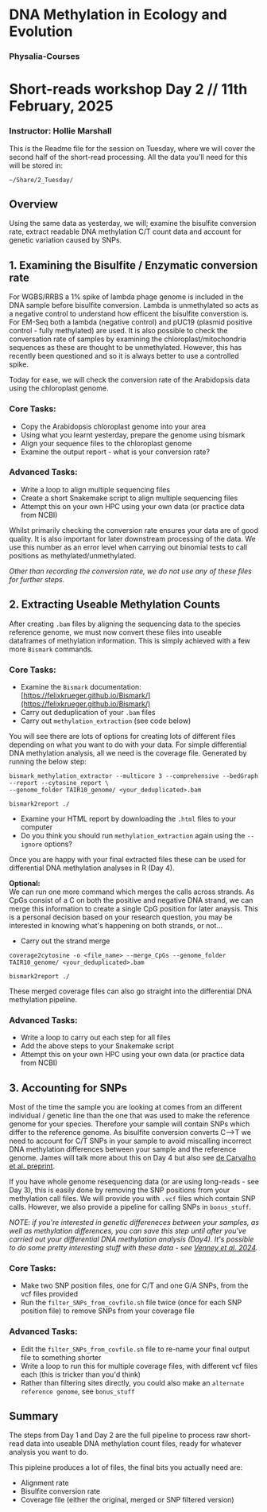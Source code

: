 # DNA Methylation in Ecology and Evolution

### Physalia-Courses 

# Short-reads workshop Day 2 // 11th February, 2025
### Instructor: Hollie Marshall

This is the Readme file for the session on Tuesday, where we will cover the second half of the short-read processing. All the data you'll need for this will be stored in: 

`~/Share/2_Tuesday/`

## Overview

Using the same data as yesterday, we will; examine the bisulfite conversion rate, extract readable DNA methylation C/T count data and account for genetic variation caused by SNPs.

## 1. Examining the Bisulfite / Enzymatic conversion rate

For WGBS/RRBS a 1% spike of lambda phage genome is included in the DNA sample before bisulfite conversion. Lambda is unmethylated so acts as a negative control to understand how efficent the bisulfite converstion is. For EM-Seq both a lambda (negative control) and pUC19 (plasmid positive control - fully methylated) are used. It is also possible to check the conversation rate of samples by examining the chloroplast/mitochondria sequences as these are thought to be unmethylated. However, this has recently been questioned and so it is always better to use a controlled spike.

Today for ease, we will check the conversion rate of the Arabidopsis data using the chloroplast genome.

### Core Tasks:
* Copy the Arabidopsis chloroplast genome into your area
* Using what you learnt yesterday, prepare the genome using bismark
* Align your sequence files to the chloroplast genome
* Examine the output report - what is your conversion rate?

### Advanced Tasks:
* Write a loop to align multiple sequencing files
* Create a short Snakemake script to align multiple sequencing files
* Attempt this on your own HPC using your own data (or practice data from NCBI)

Whilst primarily checking the conversion rate ensures your data are of good quality. It is also important for later downstream processing of the data. We use this number as an error level when carrying out binomial tests to call positions as methylated/unmethylated.

*Other than recording the conversion rate, we do not use any of these files for further steps.*


## 2. Extracting Useable Methylation Counts

After creating `.bam` files by aligning the sequencing data to the species reference genome, we must now convert these files into useable dataframes of methylation information. This is simply achieved with a few more `Bismark` commands.

### Core Tasks:
* Examine the `Bismark` documentation: [https://felixkrueger.github.io/Bismark/](https://felixkrueger.github.io/Bismark/)
* Carry out deduplication of your `.bam` files
* Carry out `methylation_extraction` (see code below)

You will see there are lots of options for creating lots of different files depending on what you want to do with your data. For simple differential DNA methylation analysis, all we need is the coverage file. Generated by running the below step:

```
bismark_methylation_extractor --multicore 3 --comprehensive --bedGraph --report --cytosine_report \
--genome_folder TAIR10_genome/ <your_deduplicated>.bam

bismark2report ./
```

* Examine your HTML report by downloading the `.html` files to your computer
* Do you think you should run `methylation_extraction` again using the `--ignore` options?

Once you are happy with your final extracted files these can be used for differential DNA methylation analyses in R (Day 4). 


**Optional:**\
We can run one more command which merges the calls across strands. As CpGs consist of a C on both the positive and negative DNA strand, we can merge this information to create a single CpG position for later anaysis. This is a personal decision based on your research question, you may be interested in knowing what's happening on both strands, or not...

* Carry out the strand merge

```
coverage2cytosine -o <file_name> --merge_CpGs --genome_folder TAIR10_genome/ <your_deduplicated>.bam

bismark2report ./
```

These merged coverage files can also go straight into the differential DNA methylation pipeline.

### Advanced Tasks:
* Write a loop to carry out each step for all files
* Add the above steps to your Snakemake script
* Attempt this on your own HPC using your own data (or practice data from NCBI)

## 3. Accounting for SNPs

Most of the time the sample you are looking at comes from an different individual / genetic line than the one that was used to make the reference genome for your species. Therefore your sample will contain SNPs which differ to the reference genome. As bisulfite conversion converts C-->T we need to account for C/T SNPs in your sample to avoid miscalling incorrect DNA methylation differences between your sample and the reference genome. James will talk more about this on Day 4 but also see [de Carvalho et al. preprint](https://zenodo.org/records/14671205).

If you have whole genome resequencing data (or are using long-reads - see Day 3), this is easily done by removing the SNP positions from your methylation call files. We will provide you with `.vcf` files which contain SNP calls. However, we also provide a pipeline for calling SNPs in `bonus_stuff`.

*NOTE: if you're interested in genetic differeneces between your samples, as well as methylation differences, you can save this step until after you've carried out your differential DNA methylation analysis (Day4). It's possible to do some pretty interesting stuff with these data - see [Venney et al. 2024](https://doi.org/10.1093/gbe/evae013).*

### Core Tasks:
* Make two SNP position files, one for C/T and one G/A SNPs, from the vcf files provided
* Run the `filter_SNPs_from_covfile.sh` file twice (once for each SNP position file) to remove SNPs from your coverage file

### Advanced Tasks:
* Edit the `filter_SNPs_from_covfile.sh` file to re-name your final output file to something shorter
* Write a loop to run this for multiple coverage files, with different vcf files each (this is tricker than you'd think)
* Rather than filtering sites directly, you could also make an `alternate reference genome`, see `bonus_stuff`

## Summary
The steps from Day 1 and Day 2 are the full pipeline to process raw short-read data into useable DNA methylation count files, ready for whatever analysis you want to do. 

This pipleine produces a lot of files, the final bits you actually need are:
* Alignment rate
* Bisulfite conversion rate
* Coverage file (either the original, merged or SNP filtered version)
